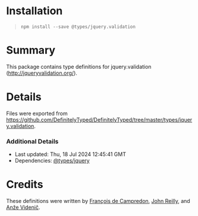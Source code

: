 # Installation
> `npm install --save @types/jquery.validation`

# Summary
This package contains type definitions for jquery.validation (http://jqueryvalidation.org/).

# Details
Files were exported from https://github.com/DefinitelyTyped/DefinitelyTyped/tree/master/types/jquery.validation.

### Additional Details
 * Last updated: Thu, 18 Jul 2024 12:45:41 GMT
 * Dependencies: [@types/jquery](https://npmjs.com/package/@types/jquery)

# Credits
These definitions were written by [François de Campredon](https://github.com/fdecampredon), [John Reilly](https://github.com/johnnyreilly), and [Anže Videnič](https://github.com/avidenic).
